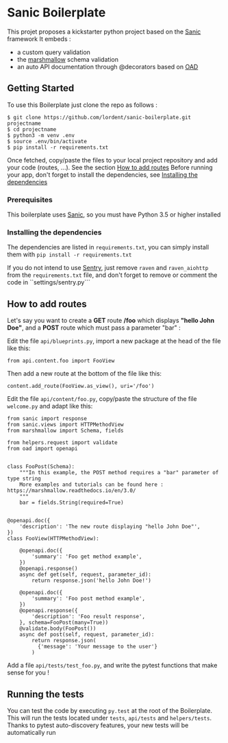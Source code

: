# Sanic Boilerplate

This projet proposes a kickstarter python project based on the [Sanic](https://github.com/channelcat/sanic) framework
It embeds :
- a custom query validation
- the [marshmallow](https://marshmallow.readthedocs.io/en/3.0/) schema validation
- an auto API documentation through @decorators based on [OAD](https://github.com/lordent/oad)

## Getting Started

To use this Boilerplate just clone the repo as follows :

```
$ git clone https://github.com/lordent/sanic-boilerplate.git projectname
$ cd projectname
$ python3 -m venv .env
$ source .env/bin/activate
$ pip install -r requirements.txt
```

Once fetched, copy/paste the files to your local project repository and add your code (routes, ...). See the section [How to add routes](#how-to-add-routes)
Before running your app, don't forget to install the dependencies, see [Installing the dependencies](#installing-the-dependencies)

### Prerequisites

This boilerplate uses [Sanic](https://github.com/channelcat/sanic), so you must have Python 3.5 or higher installed

### Installing the dependencies

The dependencies are listed in ```requirements.txt```, you can simply install them with ```pip install -r requirements.txt```

If you do not intend to use [Sentry](https://sentry.io/welcome/), just remove ```raven``` and ```raven_aiohttp``` from the ```requirements.txt``` file, and don't forget to remove or comment the code in ``settings/sentry.py```

## How to add routes

Let's say you want to create a **GET** route **/foo** which displays **"hello John Doe"**, and a **POST** route which must pass a parameter "bar" :

Edit the file ```api/blueprints.py```, import a new package at the head of the file like this:
```
from api.content.foo import FooView
```

Then add a new route at the bottom of the file like this:
```
content.add_route(FooView.as_view(), uri='/foo')
```

Edit the file ```api/content/foo.py```, copy/paste the structure of the file ```welcome.py``` and adapt like this:

```
from sanic import response
from sanic.views import HTTPMethodView
from marshmallow import Schema, fields

from helpers.request import validate
from oad import openapi


class FooPost(Schema):
    """In this example, the POST method requires a "bar" parameter of type string
    More examples and tutorials can be found here : https://marshmallow.readthedocs.io/en/3.0/
    """
    bar = fields.String(required=True)


@openapi.doc({
    'description': 'The new route displaying "hello John Doe"',
})
class FooView(HTTPMethodView):

    @openapi.doc({
        'summary': 'Foo get method example',
    })
    @openapi.response()
    async def get(self, request, parameter_id):
        return response.json('hello John Doe!')

    @openapi.doc({
        'summary': 'Foo post method example',
    })
    @openapi.response({
        'description': 'Foo result response',
    }, schema=FooPost(many=True))
    @validate.body(FooPost())
    async def post(self, request, parameter_id):
        return response.json(
          {'message': 'Your message to the user'}
        )
```

Add a file ```api/tests/test_foo.py```, and write the pytest functions that make sense for you !

## Running the tests

You can test the code by executing ```py.test``` at the root of the Boilerplate. This will run the tests located under ```tests```, ```api/tests``` and ```helpers/tests```. Thanks to pytest auto-discovery features, your new tests will be automatically run
